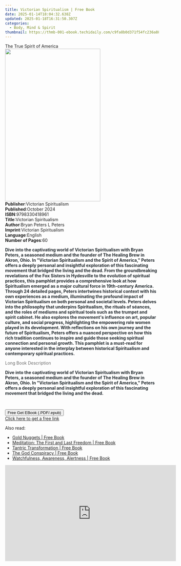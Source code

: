 ```yaml
---
title: Victorian Spiritualism | Free Book
date: 2025-01-14T18:04:32.638Z
updated: 2025-01-18T16:31:50.307Z
categories:
  - Body, Mind & Spirit
thumbnail: https://thmb-001-ebook.techidaily.com/c9fa8b0d371f54fc236a88dffa76b15dce8b5562c251d9dda9a38a3f054c1087.jpg
---
```

<main id="book-container">
  <div class="flex flex-col">
    <div class="book-brief flex-1 py-6 px-4 sm:p-6 md:py-10 md:px-8">
      <!-- brief-->
      <div class="book-brief-main">The True Spirit of America</div>
    </div>
    <div
      class="book-meta-info flex-1 grid gap-4 col-start-1 col-end-3 row-start-1 sm:mb-6 sm:grid-cols-4 lg:gap-6 lg:col-start-2 lg:row-end-6 lg:row-span-6 lg:mb-0"
    >
      <div
        class="book-meta-info-left place-content-center mt-4 p-4 text-sm leading-6 col-start-2 col-span-2 dark:text-slate-400"
      >
        <img
          class="w-full h-500 object-cover rounded-lg sm:h-255 sm:col-span-2 lg:col-span-full"
          src="https://img-001-ebook.techidaily.com/86b45918b43f711f12231b68f393ff4fe316e993aeaffb299d505bae25566c42.jpg"
          alt=""
          width="312"
          height="500"
        />
      </div>
      <div
        class="book-meta-info-right mt-2 col-start-1 row-start-2 col-span-3 self-center"
      >
        <!-- meta data  -->
        <div class="flex flex-col px-4 md:px-8">
          <div class="flex-1">
            <strong>Publisher</strong>:<span class="px-2"
              >Victorian Spiritualism</span
            >
          </div>
          <div class="flex-1">
            <strong>Published</strong>:<span class="px-2">October 2024</span>
          </div>
          <div class="flex-1">
            <strong>ISBN</strong>:<span class="px-2">9798330418961</span>
          </div>
          <div class="flex-1">
            <strong>Title</strong>:<span class="px-2"
              >Victorian Spiritualism</span
            >
          </div>
          <div class="flex-1">
            <strong>Author</strong>:<span class="px-2"
              >Bryan Peters L Peters</span
            >
          </div>
          <div class="flex-1">
            <strong>Imprint</strong>:<span class="px-2"
              >Victorian Spiritualism</span
            >
          </div>
          <div class="flex-1">
            <strong>Language</strong>:<span class="px-2">English</span>
          </div>
          <div class="flex-1">
            <strong>Number of Pages</strong>:<span class="px-2">60</span>
          </div>
        </div>
      </div>
    </div>
    <div class="book-description flex-1 py-6 px-4 sm:p-6 md:py-10 md:px-8">
      <div class="book-description-main">
        <div accordion-content="" id="description">
          <p>
            <strong
              style="
                background-color: rgb(255, 255, 255);
                color: rgb(33, 40, 45);
              "
              >Dive into the captivating world of Victorian Spiritualism with
              Bryan Peters, a seasoned medium and the founder of The Healing
              Brew in Akron, Ohio. In "Victorian Spiritualism and the Spirit of
              America," Peters offers a deeply personal and insightful
              exploration of this fascinating movement that bridged the living
              and the dead. From the groundbreaking revelations of the Fox
              Sisters in Hydesville to the evolution of spiritual practices,
              this pamphlet provides a comprehensive look at how Spiritualism
              emerged as a major cultural force in 19th-century America. Through
              24 detailed pages, Peters intertwines historical context with his
              own experiences as a medium, illuminating the profound impact of
              Victorian Spiritualism on both personal and societal levels.
              Peters delves into the philosophy that underpins Spiritualism, the
              rituals of séances, and the roles of mediums and spiritual tools
              such as the trumpet and spirit cabinet. He also explores the
              movement's influence on art, popular culture, and social progress,
              highlighting the empowering role women played in its development.
              With reflections on his own journey and the future of
              Spiritualism, Peters offers a nuanced perspective on how this rich
              tradition continues to inspire and guide those seeking spiritual
              connection and personal growth. This pamphlet is a must-read for
              anyone interested in the interplay between historical Spiritualism
              and contemporary spiritual practices.</strong
            >
          </p>
          <p>
            <span
              style="
                background-color: rgb(255, 255, 255);
                color: rgb(107, 107, 107);
              "
              >Long Book Description</span
            >
          </p>
          <p>
            <strong
              style="
                background-color: rgb(255, 255, 255);
                color: rgb(33, 40, 45);
              "
              >Dive into the captivating world of Victorian Spiritualism with
              Bryan Peters, a seasoned medium and the founder of The Healing
              Brew in Akron, Ohio. In "Victorian Spiritualism and the Spirit of
              America," Peters offers a deeply personal and insightful
              exploration of this fascinating movement that bridged the living
              and the dead.</strong
            >
          </p>
          <p><br /></p>
        </div>
        <div class="accordion-fader"></div>
      </div>
    </div>
    <div class="book-excerpts flex-1 py-6 px-4 sm:p-6 md:py-10 md:px-8"></div>
    <div
      class="book-about-author flex-1 py-6 px-4 sm:p-6 md:py-10 md:px-8"
    ></div>
    <div class="book-free-get flex-1 py-6 px-4 sm:p-6 md:py-10 md:px-8">
      <button
        id="btn-free-get"
        class="bg-blue-500 hover:bg-blue-700 text-white font-bold py-2 px-4 rounded"
      >
        Free Get EBook (.PDF/.epub)
      </button>
      <div id="countdown-display" class="px-2 text-lg mt-2"></div>
      <a
        id="free-link"
        class="hidden bg-blue-500 hover:bg-blue-700 text-white font-bold py-2 px-4 rounded"
        href="https://www.ebooks.com/en-us/book/211461090/victorian-spiritualism/bryan-peters-l-peters/"
        target="_blank"
        >Click here to get a free link</a
      >
    </div>
    <script>
      let countdownTime = 0;
      let countdownInterval = null;
      document
        .getElementById('btn-free-get')
        .addEventListener('click', startCountdown);
      function startCountdown() {
        countdownTime = new Date().getTime() + 60000 * 3;
        countdownInterval = setInterval(updateCountdown, 1000);
        document.getElementById('btn-free-get').disabled = true;
        document
          .getElementById('btn-free-get')
          .classList.add('bg-gray-500', 'cursor-not-allowed');
      }
      function updateCountdown() {
        let currentTime = new Date().getTime();
        let timeLeft = countdownTime - currentTime;
        let secondsLeft = Math.floor(timeLeft / 1000);
        document.getElementById('countdown-display').innerHTML =
          `Remaining time: ${secondsLeft} seconds.`;
        if (secondsLeft <= 0) {
          clearInterval(countdownInterval);
          document.getElementById('btn-free-get').classList.add('hidden');
          document.getElementById('free-link').classList.remove('hidden');
          document.getElementById('countdown-display').innerHTML = '';
        }
      }
    </script>
  </div>
</main>

<ins class="adsbygoogle"
      style="display:block"
      data-ad-client="ca-pub-7571918770474297"
      data-ad-slot="8358498916"
      data-ad-format="auto"
      data-full-width-responsive="true"></ins>
    

<span class="atpl-alsoreadstyle">Also read:</span>
<div><ul>
<li><a href="https://novels-ebooks.techidaily.com/96476455-9780880507677-gold-nuggets/"><u>Gold Nuggets | Free Book</u></a></li>
<li><a href="https://novels-ebooks.techidaily.com/96476459-9780880507721-meditation-the-first-and-last-freedom/"><u>Meditation: The First and Last Freedom | Free Book</u></a></li>
<li><a href="https://novels-ebooks.techidaily.com/96476451-9780880504102-tantric-transformation/"><u>Tantric Transformation | Free Book</u></a></li>
<li><a href="https://novels-ebooks.techidaily.com/96476457-9780880507684-the-god-conspiracy/"><u>The God Conspiracy | Free Book</u></a></li>
<li><a href="https://novels-ebooks.techidaily.com/96476456-9780880500166-watchfulness-awareness-alertness/"><u>Watchfulness, Awareness, Alertness | Free Book</u></a></li>
</ul></div>

<!-- affiliate ads begin -->
<iframe width="560" height="315" src="https://www.youtube.com/embed/tPgf_wSdhS8?si=BHoH1ryaxmwk-8FV" title="YouTube video player" frameborder="0" allow="accelerometer; autoplay; clipboard-write; encrypted-media; gyroscope; picture-in-picture; web-share" referrerpolicy="strict-origin-when-cross-origin" allowfullscreen></iframe>
<!-- affiliate ads end -->

